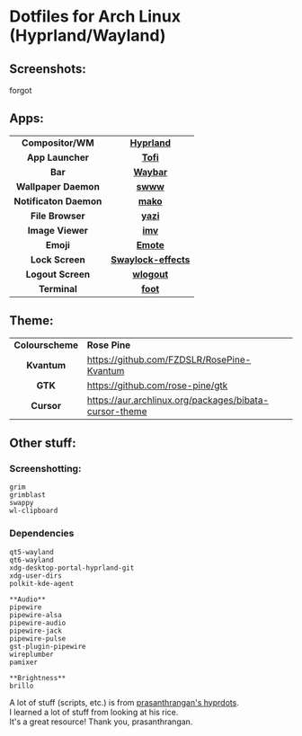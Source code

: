 # Dotfiles for Arch Linux (Hyprland/Wayland)

## Screenshots:

forgot

## Apps:

|                                         |                                                                             |
| --------------------------------------- | --------------------------------------------------------------------------- |
| <center>**Compositor/WM**</center>      | <center>[**Hyprland**](https://hyprland.org/)</center>                      |
| <center>**App Launcher**</center>       | <center>[**Tofi**](https://github.com/philj56/tofi)</center>                |
| <center>**Bar**</center>                | <center>[**Waybar**](https://github.com/Alexays/Waybar)</center>            |
| <center>**Wallpaper Daemon**</center>   | <center>[**swww**](https://github.com/Horus645/swww)</center>               |
| <center>**Notificaton Daemon**</center> | <center>[**mako**](https://github.com/emersion/mako)</center>               |
| <center>**File Browser**</center>       | <center>[**yazi**](https://github.com/sxyazi/yazi)</center>                 |
| <center>**Image Viewer**</center>       | <center>[**imv**](https://git.sr.ht/~exec64/imv/)</center>                  |
| <center>**Emoji**</center>              | <center>[**Emote**](https://github.com/tom-james-watson/Emote)</center>     |
| <center>**Lock Screen**</center>        | <center>[**Swaylock-effects**](https://github.com/jirutka/swaylock-effects) |
| <center>**Logout Screen**</center>      | <center>[**wlogout**](https://github.com/ArtsyMacaw/wlogout)</center>       |
| <center>**Terminal**</center>           | <center>[**foot**](https://codeberg.org/dnkl/foot/wiki)</center>            |

## Theme:

|                                   |                                                        |
| --------------------------------- | ------------------------------------------------------ |
| <center>**Colourscheme**</center> | **Rose Pine**                                          |
| <center>**Kvantum**</center>      | https://github.com/FZDSLR/RosePine-Kvantum             |
| <center>**GTK**</center>          | https://github.com/rose-pine/gtk                       |
| <center>**Cursor**</center>       | https://aur.archlinux.org/packages/bibata-cursor-theme |

## Other stuff:

### Screenshotting:

```
grim
grimblast
swappy
wl-clipboard
```

### Dependencies

```
qt5-wayland
qt6-wayland
xdg-desktop-portal-hyprland-git
xdg-user-dirs
polkit-kde-agent

**Audio**
pipewire
pipewire-alsa
pipewire-audio
pipewire-jack
pipewire-pulse
gst-plugin-pipewire
wireplumber
pamixer

**Brightness**
brillo
```

A lot of stuff (scripts, etc.) is from [prasanthrangan's hyprdots](https://github.com/prasanthrangan/hyprdots). <br>
I learned a lot of stuff from looking at his rice. <br>
It's a great resource! Thank you, prasanthrangan.
